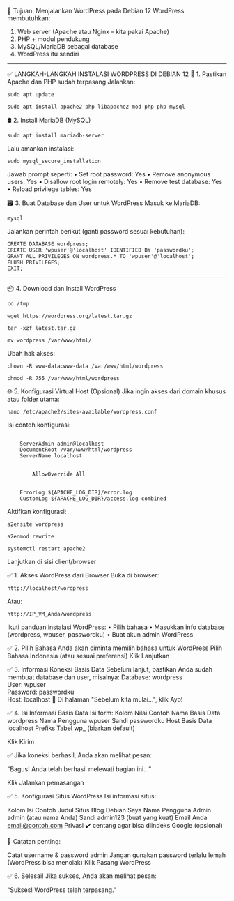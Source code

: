 🎯 Tujuan: Menjalankan WordPress pada Debian 12
WordPress membutuhkan:
1.	Web server (Apache atau Nginx – kita pakai Apache)
2.	PHP + modul pendukung
3.	MySQL/MariaDB sebagai database
4.	WordPress itu sendiri
________________________________________
✅ LANGKAH-LANGKAH INSTALASI WORDPRESS DI DEBIAN 12
🔧 1. Pastikan Apache dan PHP sudah terpasang
Jalankan:
<pre><code>sudo apt update</code></pre>
<pre><code>sudo apt install apache2 php libapache2-mod-php php-mysql</code></pre>

🛢️ 2. Install MariaDB (MySQL)
<pre><code>sudo apt install mariadb-server</code></pre>

Lalu amankan instalasi:
<pre><code>sudo mysql_secure_installation</code></pre>

Jawab prompt seperti:
•	Set root password: Yes
•	Remove anonymous users: Yes
•	Disallow root login remotely: Yes
•	Remove test database: Yes
•	Reload privilege tables: Yes

🗃️ 3. Buat Database dan User untuk WordPress
Masuk ke MariaDB:
<pre><code>mysql</code></pre>

Jalankan perintah berikut (ganti password sesuai kebutuhan):
<pre><code>CREATE DATABASE wordpress;
CREATE USER 'wpuser'@'localhost' IDENTIFIED BY 'passwordku';
GRANT ALL PRIVILEGES ON wordpress.* TO 'wpuser'@'localhost';
FLUSH PRIVILEGES;
EXIT;</code></pre>
________________________________________
📦 4. Download dan Install WordPress
<pre><code>cd /tmp</code></pre>
<pre><code>wget https://wordpress.org/latest.tar.gz</code></pre>
<pre><code>tar -xzf latest.tar.gz</code></pre>
<pre><code>mv wordpress /var/www/html/</code></pre>

Ubah hak akses:
<pre><code>chown -R www-data:www-data /var/www/html/wordpress</code></pre>
<pre><code>chmod -R 755 /var/www/html/wordpress</code></pre>

🌐 5. Konfigurasi Virtual Host (Opsional)
Jika ingin akses dari domain khusus atau folder utama:
<pre><code>nano /etc/apache2/sites-available/wordpress.conf</code></pre>
Isi contoh konfigurasi:
<pre><code><VirtualHost *:80>
    ServerAdmin admin@localhost
    DocumentRoot /var/www/html/wordpress
    ServerName localhost

    <Directory /var/www/html/wordpress/>
        AllowOverride All
    </Directory>

    ErrorLog ${APACHE_LOG_DIR}/error.log
    CustomLog ${APACHE_LOG_DIR}/access.log combined
</VirtualHost></code></pre>

Aktifkan konfigurasi:
<pre><code>a2ensite wordpress</code></pre>
<pre><code>a2enmod rewrite</code></pre>
<pre><code>systemctl restart apache2</code></pre>

Lanjutkan di sisi client/browser

✅ 1. Akses WordPress dari Browser
Buka di browser:
<pre><code>http://localhost/wordpress</code></pre>
Atau:
<pre><code>http://IP_VM_Anda/wordpress</code></pre>
Ikuti panduan instalasi WordPress:
•	Pilih bahasa
•	Masukkan info database (wordpress, wpuser, passwordku)
•	Buat akun admin WordPress

✅ 2. Pilih Bahasa
Anda akan diminta memilih bahasa untuk WordPress
Pilih Bahasa Indonesia (atau sesuai preferensi)
Klik Lanjutkan

✅ 3. Informasi Koneksi Basis Data
Sebelum lanjut, pastikan Anda sudah membuat database dan user, misalnya:
Database: wordpress  
User: wpuser  
Password: passwordku  
Host: localhost
📝 Di halaman "Sebelum kita mulai...", klik Ayo!

✅ 4. Isi Informasi Basis Data
Isi form:
Kolom	Nilai Contoh
Nama Basis Data	wordpress
Nama Pengguna	wpuser
Sandi	passwordku
Host Basis Data	localhost
Prefiks Tabel	wp_ (biarkan default)

Klik Kirim

✅ Jika koneksi berhasil, Anda akan melihat pesan:

“Bagus! Anda telah berhasil melewati bagian ini…”

Klik Jalankan pemasangan

✅ 5. Konfigurasi Situs WordPress
Isi informasi situs:

Kolom	Isi Contoh
Judul Situs	Blog Debian Saya
Nama Pengguna Admin	admin (atau nama Anda)
Sandi	admin123 (buat yang kuat)
Email Anda	email@contoh.com
Privasi	✔️ centang agar bisa diindeks Google (opsional)

📌 Catatan penting:

Catat username & password admin
Jangan gunakan password terlalu lemah (WordPress bisa menolak)
Klik Pasang WordPress

✅ 6. Selesai!
Jika sukses, Anda akan melihat pesan:

“Sukses! WordPress telah terpasang.”
